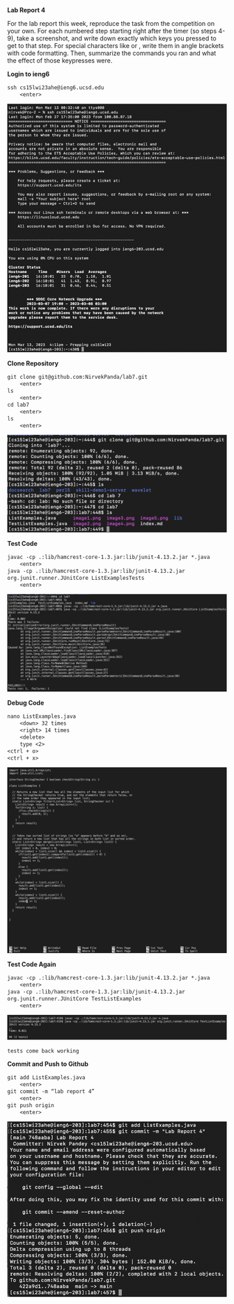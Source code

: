 __**Lab Report 4**__

For the lab report this week, reproduce the task from the competition on your own. For each numbered step starting right after the timer (so steps 4-9), take a screenshot, and write down exactly which keys you pressed to get to that step. For special characters like <enter> or <tab>, write them in angle brackets with code formatting. Then, summarize the commands you ran and what the effect of those keypresses were.

__Login to ieng6__
```
ssh cs15lwi23ahe@ieng6.ucsd.edu
    <enter>
```
![login](login.png)
    
__Clone Repository__
```
git clone git@github.com:NirvekPanda/lab7.git 
    <enter>
ls
    <enter>
cd lab7
    <enter>
ls
    <enter>
```
![clone repo](clone.png)

    
__Test Code__
```
javac -cp .:lib/hamcrest-core-1.3.jar:lib/junit-4.13.2.jar *.java
    <enter>
java -cp .:lib/hamcrest-core-1.3.jar:lib/junit-4.13.2.jar org.junit.runner.JUnitCore ListExamplesTests
    <enter>
```
![junit tests](test.png)


__Debug Code__    
```
nano ListExamples.java 
    <down> 32 times
    <right> 14 times
    <delete> 
    type <2>
<ctrl + o>
<ctrl + x>
```
![debugging error](debug.png)

    

__Test Code Again__
```
javac -cp .:lib/hamcrest-core-1.3.jar:lib/junit-4.13.2.jar *.java
    <enter>
java -cp .:lib/hamcrest-core-1.3.jar:lib/junit-4.13.2.jar org.junit.runner.JUnitCore TestListExamples
    <enter>
```
![checking code again](check.png)
```
tests come back working
```


__Commit and Push to Github__
```
git add ListExamples.java
    <enter>
git commit -m “lab report 4”
    <enter>
git push origin
    <enter>
```
![sending files back to github](github.png)
